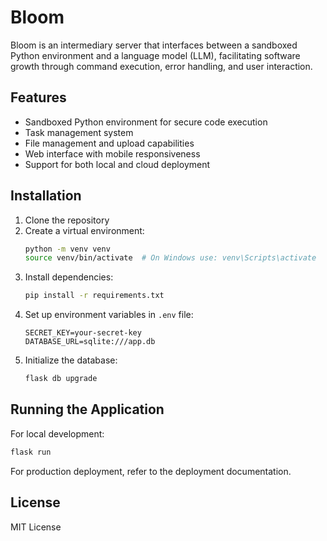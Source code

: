 # Bloom

Bloom is an intermediary server that interfaces between a sandboxed Python environment and a language model (LLM), facilitating software growth through command execution, error handling, and user interaction.

## Features

- Sandboxed Python environment for secure code execution
- Task management system
- File management and upload capabilities
- Web interface with mobile responsiveness
- Support for both local and cloud deployment

## Installation

1. Clone the repository
2. Create a virtual environment:
   ```bash
   python -m venv venv
   source venv/bin/activate  # On Windows use: venv\Scripts\activate
   ```
3. Install dependencies:
   ```bash
   pip install -r requirements.txt
   ```
4. Set up environment variables in `.env` file:
   ```
   SECRET_KEY=your-secret-key
   DATABASE_URL=sqlite:///app.db
   ```
5. Initialize the database:
   ```bash
   flask db upgrade
   ```

## Running the Application

For local development:
```bash
flask run
```

For production deployment, refer to the deployment documentation.

## License

MIT License
